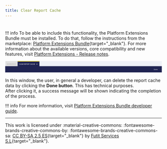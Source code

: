 ```yaml
---
title: Clear Report Cache
---
```

#
!!! info
    To be able to include this functionality, the Platform Extensions Bundle must be installed. To do that, follow the instructions from the marketplace: [Platform Extensions Bundle](https://marketplace.etendo.cloud/#/product-details?module=5AE4A287F2584210876230321FBEE614){target="_blank"}. For more information about the available versions, core compatibility and new features, visit [Platform Extensions - Release notes](../../../../whats-new/release-notes/etendo-classic/bundles/platform-extensions/release-notes.md).

![](../../../../assets/drive/1QOK6qRnoFyXzZwsY4Cgwo22iBZ2CITgV.png)

In this window, the user, in general a developer, can delete the report cache data by clicking the **Done button**. This has technical purposes.  
After clicking it, a success message will be shown indicating the completion of the process.

!!! info
    For more information, visit [Platform Extensions Bundle developer guide](../../../../developer-guide/etendo-classic/bundles/platform/overview.md#report-cache-management).

---
This work is licensed under :material-creative-commons: :fontawesome-brands-creative-commons-by: :fontawesome-brands-creative-commons-sa: [ CC BY-SA 2.5 ES](https://creativecommons.org/licenses/by-sa/2.5/es/){target="_blank"} by [Futit Services S.L](https://etendo.software){target="_blank"}.

